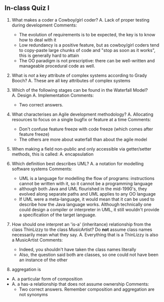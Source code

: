 ## In-class Quiz I

1. What makes a coder a Cowboy/girl coder?
A. Lack of proper testing during development
Comments:
    * The evolution of requirements is to be expected, the key is to know how to deal with it
    * Low redundancy is a positive feature, but as cowboy/girl coders tend to copy-paste large chunks of code and "stop as soon as it works", this is generally hard to attain
    * The OO paradigm is not prescriptive: there can be well-written and manageable procedural code as well.


2. What is _not_ a key attribute of complex systems according to Grady Booch?
A. These are all key attributes of complex systems

3.	Which of the following stages can be found in the Waterfall Model?	
A. Design
A. Implementation
Comments:
    * Two correct answers. 

4. What characterises an Agile development methodology?
A. Allocating resources to focus on a single bugfix or feature at a time
Comments:
    * Don't confuse feature freeze with code freeze (which comes after feature freeze)
    * The others are more about waterfall than about the agile model

5. When making a field non-public and only accessible via getter/setter methods, this is called:
A. encapsulation

6. Which definition best describes UML?
A. a notation for modelling software systems
Comments:
    * UML is a language for modelling the flow of programs: instructions cannot be written with it, so it cannot be a programming language
    * although both Java and UML flourished in the mid-1990's, they evolved along separate paths and UML applies to any OO language
    * If UML were a meta-language, it would mean that it can be used to describe how the Java language works. Although technically one could design a compiler or interpreter in UML, it still wouldn't provide a specification of the target language.

7. How should one interpret an 'is-a' (inheritance) relationship from the class ThinLizzy to the class MusicArtist? Do __not__ assume class names necessarily mean what they say.
A. Everything that is a ThinLizzy is also a MusicArtist
Comments:
    * Indeed, you shouldn't have taken the class names literally
    * Also, the question said both are classes, so one could not have been an instance of the other

8. aggregation is
* A. a particular form of composition
* A. a has-a relationship that does not assume ownership
Comments:
    * Two correct answers. Remember composition and aggregation are not synonyms

